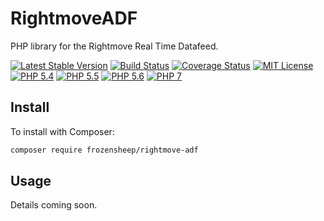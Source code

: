 # RightmoveADF

PHP library for the Rightmove Real Time Datafeed.

[![Latest Stable Version](https://img.shields.io/packagist/v/frozensheep/rightmove-adf.svg?style=flat-square)](https://packagist.org/packages/frozensheep/rightmove-adf)
[![Build Status](https://img.shields.io/travis/frozensheep/rightmove-adf/master.svg?style=flat-square)](https://travis-ci.org/frozensheep/rightmove-adf)
[![Coverage Status](https://coveralls.io/repos/frozensheep/rightmove-adf/badge.svg?branch=master&service=github)](https://coveralls.io/github/frozensheep/rightmove-adf?branch=master)
[![MIT License](https://img.shields.io/packagist/l/frozensheep/rightmove-adf.svg?style=flat-square)](https://github.com/frozensheep/rightmove-adf/blob/master/LICENSE)
[![PHP 5.4](https://img.shields.io/badge/php-5.4-8892BF.svg?style=flat-square)](https://php.net/)
[![PHP 5.5](https://img.shields.io/badge/php-5.5-8892BF.svg?style=flat-square)](https://php.net/)
[![PHP 5.6](https://img.shields.io/badge/php-5.6-8892BF.svg?style=flat-square)](https://php.net/)
[![PHP 7](https://img.shields.io/badge/php-7-8892BF.svg?style=flat-square)](https://php.net/)


## Install

To install with Composer:

```sh
composer require frozensheep/rightmove-adf
```

## Usage

Details coming soon.
